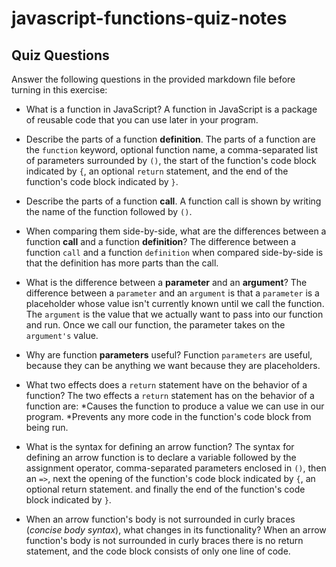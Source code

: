 # javascript-functions-quiz-notes

## Quiz Questions

Answer the following questions in the provided markdown file before turning in this exercise:

- What is a function in JavaScript?
  A function in JavaScript is a package of reusable code that you can use later in your program.

- Describe the parts of a function **definition**.
  The parts of a function are the `function` keyword, optional function name, a comma-separated list of parameters surrounded by `()`, the start of the function's code block indicated by `{`, an optional `return` statement, and the end of the function's code block indicated by `}`.

- Describe the parts of a function **call**.
  A function call is shown by writing the name of the function followed by `()`.

- When comparing them side-by-side, what are the differences between a function **call** and a function **definition**?
  The difference between a function `call` and a function `definition` when compared side-by-side is that the definition has more parts than the call.

- What is the difference between a **parameter** and an **argument**?
  The difference between a `parameter` and an `argument` is that a `parameter` is a placeholder whose value isn't currently known until we call the function. The `argument` is the value that we actually want to pass into our function and run. Once we call our function, the parameter takes on the `argument's` value.

- Why are function **parameters** useful?
  Function `parameters` are useful, because they can be anything we want because they are placeholders.

- What two effects does a `return` statement have on the behavior of a function?
  The two effects a `return` statement has on the behavior of a function are:
  *Causes the function to produce a value we can use in our program.
  *Prevents any more code in the function's code block from being run.

- What is the syntax for defining an arrow function?
  The syntax for defining an arrow function is to declare a variable followed by the assignment operator, comma-separated parameters enclosed in `()`, then an `=>`, next the opening of the function's code block indicated by `{`, an optional return statement. and finally the end of the function's code block indicated by `}`.

- When an arrow function's body is not surrounded in curly braces (_concise body syntax_), what changes in its functionality?
  When an arrow function's body is not surrounded in curly braces there is no return statement, and the code block consists of only one line of code.
